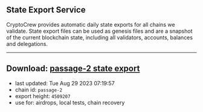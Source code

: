 ## State Export Service
CryptoCrew provides automatic daily state exports for all chains we validate. State export files can be used as genesis files and are a snapshot of the current blockchain state, including all validators, accounts, balances and delegations.

---
**Download: [passage-2 state export](https://dl.ccvalidators.com/SERVICE/passage/passage-2_export_4509207.json)**
---

- last updated: Tue Aug 29 2023 07:19:57
- chain id: `passage-2`
- export height: `4509207`
- use for: airdrops, local tests, chain recovery
